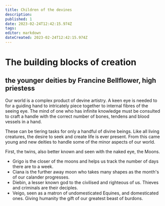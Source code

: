 ```yaml
---
title: Children of the devines
description: 
published: 1
date: 2023-02-24T12:42:15.974Z
tags: 
editor: markdown
dateCreated: 2023-02-24T12:42:15.974Z
---
```


# The building blocks of creation
## the younger deities by Francine Bellflower, high priestess
Our world is a complex product of devine artistry.  A keen eye is needed to for a guiding hand to intricately piece together to internal fibres of the seeing eye.  The mind of one who has infinite knowledge must be consulted to craft a handle with the correct number of bones, tendens and blood vessels in a hand.  

These can be tiering tasks for only a handful of divine beings.  Like all living creatures, the desire to seek and create life is ever present.  From this came young and new deities to handle some of the minor aspects of our world.  

First, the twins, also better known and seen with the naked eye, the Moons.
- Grigo is the closer of the moons and helps us track the number of days there are to a week.
- Ciana is the further away moon who takes many shapes as the month's of our calander progresses. 
- Diebin, a lesser known god to the civilised and righteous of us.  Thieves and criminals are their deciples. 
- Veigo, seen as a matron of undomesticated Equines, and domesticated ones.  Giving humanity the gift of our greatest beast of burdons.

